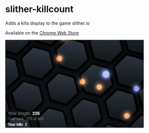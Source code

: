 # slither-killcount
Adds a kills display to the game slither.io

Available on the [Chrome Web Store](https://chrome.google.com/webstore/detail/fbnbkofmcmhlifeifnimdnpafapeinge)

![Screenshot](src/promotional440_280.png)
